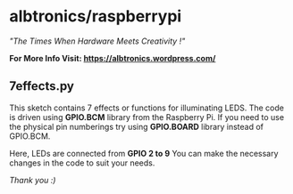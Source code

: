 # albtronics/raspberrypi

_"The Times When Hardware Meets Creativity !"_

**For More Info Visit: https://albtronics.wordpress.com/**

## 7effects.py

This sketch contains 7 effects or functions for illuminating LEDS.
The code is driven using **GPIO.BCM** library from the Raspberry Pi.
If you need to use the physical pin numberings try using **GPIO.BOARD** library instead of GPIO.BCM.

Here, LEDs are connected from **GPIO 2 to 9**
You can make the necessary changes in the code to suit your needs.

_Thank you :)_
